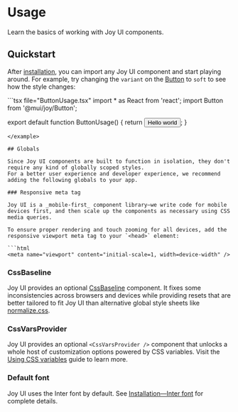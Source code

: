 # Usage

Learn the basics of working with Joy UI components.

## Quickstart

After [installation](https://mui.com/joy-ui/getting-started/installation/), you can import any Joy UI component and start playing around.
For example, try changing the `variant` on the [Button](https://mui.com/joy-ui/react-button/) to `soft` to see how the style changes:

<example name="ButtonUsage">
```tsx file="ButtonUsage.tsx"
import * as React from 'react';
import Button from '@mui/joy/Button';

export default function ButtonUsage() {
  return <Button variant="solid">Hello world</Button>;
}
```
</example>

## Globals

Since Joy UI components are built to function in isolation, they don't require any kind of globally scoped styles.
For a better user experience and developer experience, we recommend adding the following globals to your app.

### Responsive meta tag

Joy UI is a _mobile-first_ component library—we write code for mobile devices first, and then scale up the components as necessary using CSS media queries.

To ensure proper rendering and touch zooming for all devices, add the responsive viewport meta tag to your `<head>` element:

```html
<meta name="viewport" content="initial-scale=1, width=device-width" />
```

### CssBaseline

Joy UI provides an optional [CssBaseline](https://mui.com/joy-ui/react-css-baseline/) component.
It fixes some inconsistencies across browsers and devices while providing resets that are better tailored to fit Joy UI than alternative global style sheets like [normalize.css](https://github.com/necolas/normalize.css/).

### CssVarsProvider

Joy UI provides an optional `<CssVarsProvider />` component that unlocks a whole host of customization options powered by CSS variables.
Visit the [Using CSS variables](https://mui.com/joy-ui/customization/using-css-variables/) guide to learn more.

### Default font

Joy UI uses the Inter font by default.
See [Installation—Inter font](https://mui.com/joy-ui/getting-started/installation/#inter-font) for complete details.